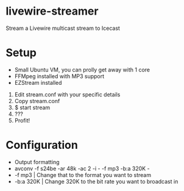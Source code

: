 livewire-streamer
=================

Stream a Livewire multicast stream to Icecast


Setup
=====
* Small Ubuntu VM, you can prolly get away with 1 core
* FFMpeg installed with MP3 support
* EZStream installed

1. Edit stream.conf with your specific details
2. Copy stream.conf
3. $ start stream
4. ???
5. Profit!

Configuration
=============
* Output formatting
 * avconv -f s24be -ar 48k -ac 2 -i - -f mp3 -b:a 320K -
 * -f mp3 | Change that to the format you want to stream
 * -b:a 320K | Change 320K to the bit rate you want to broadcast in
